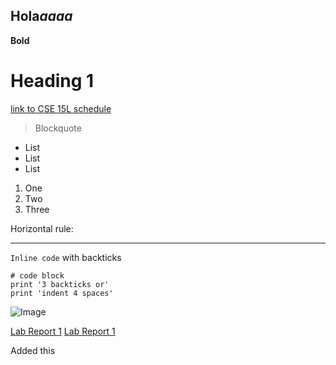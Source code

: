## Hola*aaaa*
**Bold**
# Heading 1
[link to CSE 15L  schedule](https://www.google.com/url?sa=i&url=https%3A%2F%2Fwww.dreamstime.com%2Fphotos-images%2Fwater.html&psig=AOvVaw24NeyOJ82oi4Y8DS1okFzv&ust=1649525298710000&source=images&cd=vfe&ved=0CAoQjRxqFwoTCKjfquH-hPcCFQAAAAAdAAAAABAD)
> Blockquote
* List
* List
* List
1. One
2. Two
3. Three

Horizontal rule:

---
`Inline code` with backticks

```
# code block
print '3 backticks or'
print 'indent 4 spaces'
```
![Image](http://url/a.png)

[Lab Report 1](https://ItsTheOneAJ.github.io/cse15l-lab-reports/lab-report-1-week-2.html)
[Lab Report 1](lab-report-1-week-2.html)

Added this